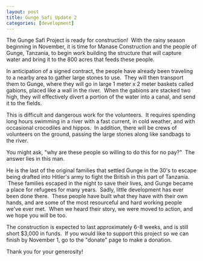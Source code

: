 ```yaml
---
layout: post
title: Gunge Safi Update 2
categories: [development]
---
```

The Gunge Safi Project is ready for construction!  With the rainy season beginning in November, it is time for Manase Construction and the people of Gunge, Tanzania, to begin work building the structure that will capture water and bring it to the 800 acres that feeds these people.

In anticipation of a signed contract, the people have already been traveling to a nearby area to gather large stones to use.  They will then transport them to Gunge, where they will go in large 1 meter x 2 meter baskets called gabions, placed like a wall in the river.  When the gabions are stacked two high, they will effectively divert a portion of the water into a canal, and send it to the fields.

This is difficult and dangerous work for the volunteers.  It requires spending long hours swimming in a river with a fast current, in cold weather, and with occasional crocodiles and hippos.  In addition, there will be crews of volunteers on the ground, passing the large stones along like sandbags to the river.

You might ask, "why are these people so willing to do this for no pay?"  The answer lies in this man.

He is the last of the original families that settled Gunge in the 30's to escape being drafted into Hitler's army to fight the British in this part of Tanzania.  These families escaped in the night to save their lives, and Gunge became a place for refugees for many years.  Sadly, little development has ever been done there.  These people have built what they have with their own hands, and are some of the most resourceful and hard working people we've ever met.  When we heard their story, we were moved to action, and we hope you will be too.

The construction is expected to last approximately 6-8 weeks, and is still short $3,000 in funds.  If you would like to support this project so we can finish by November 1, go to the "donate" page to make a donation.

Thank you for your generosity!
